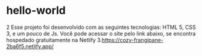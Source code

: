 # hello-world
2 Esse projeto foi desenvolvido com as seguintes tecnologias: HTML 5, CSS 3, e um pouco de Js.
Você pode acessar o site pelo link abaixo, se encontra hospedado gratuitamente na Netlify
3.https://cozy-frangipane-2ba6f5.netlify.app/
